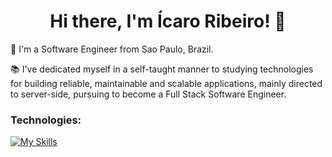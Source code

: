 <h1 align='center'>
  Hi there, I'm Ícaro Ribeiro! 👋
</h1>

👨 I'm a Software Engineer from Sao Paulo, Brazil.

📚 I've dedicated myself in a self-taught manner to studying technologies for building reliable, maintainable and scalable applications, mainly directed to server-side, pursuing to become a Full Stack Software Engineer.

### Technologies:

[![My Skills](https://skillicons.dev/icons?i=ts,nodejs,react,py,graphql,aws,postgres,redis,docker,terraform,githubactions,git)](https://skillicons.dev)

<!--
**icaroribeiro/icaroribeiro** is a ✨ _special_ ✨ repository because its `README.md` (this file) appears on your GitHub profile.

Here are some ideas to get you started:

- 🔭 I’m currently working on ...
- 🌱 I’m currently learning ...
- 👯 I’m looking to collaborate on ...
- 🤔 I’m looking for help with ...
- 💬 Ask me about ...
- 📫 How to reach me: ...
- 😄 Pronouns: ...
-->
